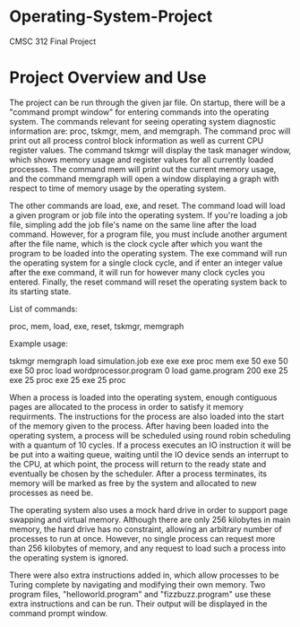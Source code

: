 # Operating-System-Project
CMSC 312 Final Project

# Project Overview and Use

The project can be run through the given jar file. On startup, there will be a "command prompt window" for entering commands into the operating system. The commands relevant for seeing operating system diagnostic information are: proc, tskmgr, mem, and memgraph. The command proc will print out all process control block information as well as current CPU register values. The command tskmgr will display the task manager window, which shows memory usage and register values for all currently loaded processes. The command mem will print out the current memory usage, and the command memgraph will open a window displaying a graph with respect to time of memory usage by the operating system.

The other commands are load, exe, and reset. The command load will load a given program or job file into the operating system. If you're loading a job file, simpling add the job file's name on the same line after the load command. However, for a program file, you must include another argument after the file name, which is the clock cycle after which you want the program to be loaded into the operating system. The exe command will run the operating system for a single clock cycle, and if enter an integer value after the exe command, it will run for however many clock cycles you entered. Finally, the reset command will reset the operating system back to its starting state.

List of commands:

proc, mem, load, exe, reset, tskmgr, memgraph

Example usage:

tskmgr
memgraph
load simulation.job
exe
exe
exe
proc
mem
exe 50
exe 50
exe 50
proc
load wordprocessor.program 0
load game.program 200
exe 25
exe 25
proc
exe 25
exe 25
proc

When a process is loaded into the operating system, enough contiguous pages are allocated to the process in order to satisfy it memory requirments. The instructions for the process are also loaded into the start of the memory given to the process. After having been loaded into the operating system, a process will be scheduled using round robin scheduling with a quantum of 10 cycles. If a process executes an IO instruction it will be be put into a waiting queue, waiting until the IO device sends an interrupt to the CPU, at which point, the process will return to the ready state and eventually be chosen by the scheduler. After a process terminates, its memory will be marked as free by the system and allocated to new processes as need be.

The operating system also uses a mock hard drive in order to support page swapping and virtual memory. Although there are only 256 kilobytes in main memory, the hard drive has no constraint, allowing an arbitrary number of processes to run at once. However, no single process can request more than 256 kilobytes of memory, and any request to load such a process into the operating system is ignored.

There were also extra instructions added in, which allow processes to be Turing complete by navigating and modifying their own memory. Two program files, "helloworld.program" and "fizzbuzz.program" use these extra instructions and can be run. Their output will be displayed in the command prompt window.
